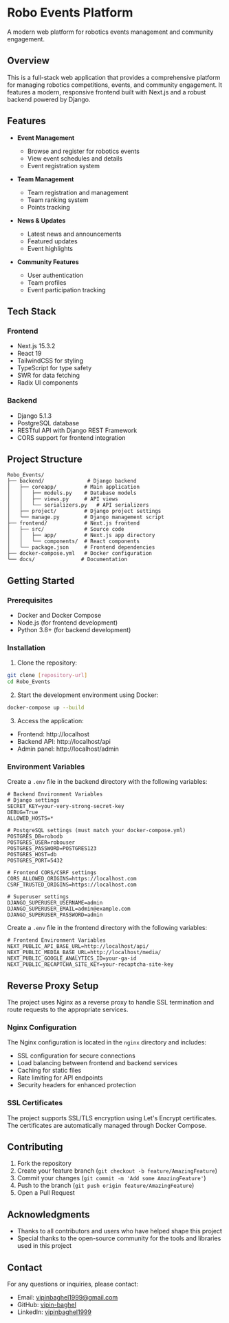 # Robo Events Platform

A modern web platform for robotics events management and community engagement.

## Overview

This is a full-stack web application that provides a comprehensive platform for managing robotics competitions, events, and community engagement. It features a modern, responsive frontend built with Next.js and a robust backend powered by Django.

## Features

- **Event Management**
  - Browse and register for robotics events
  - View event schedules and details
  - Event registration system

- **Team Management**
  - Team registration and management
  - Team ranking system
  - Points tracking

- **News & Updates**
  - Latest news and announcements
  - Featured updates
  - Event highlights

- **Community Features**
  - User authentication
  - Team profiles
  - Event participation tracking

## Tech Stack

### Frontend
- Next.js 15.3.2
- React 19
- TailwindCSS for styling
- TypeScript for type safety
- SWR for data fetching
- Radix UI components

### Backend
- Django 5.1.3
- PostgreSQL database
- RESTful API with Django REST Framework
- CORS support for frontend integration

## Project Structure

```
Robo_Events/
├── backend/              # Django backend
│   ├── coreapp/         # Main application
│   │   ├── models.py    # Database models
│   │   ├── views.py     # API views
│   │   └── serializers.py   # API serializers
│   ├── project/         # Django project settings
│   └── manage.py        # Django management script
├── frontend/            # Next.js frontend
│   ├── src/             # Source code
│   │   ├── app/         # Next.js app directory
│   │   └── components/  # React components
│   └── package.json     # Frontend dependencies
├── docker-compose.yml   # Docker configuration
└── docs/               # Documentation
```

## Getting Started

### Prerequisites

- Docker and Docker Compose
- Node.js (for frontend development)
- Python 3.8+ (for backend development)

### Installation

1. Clone the repository:
```bash
git clone [repository-url]
cd Robo_Events
```

2. Start the development environment using Docker:
```bash
docker-compose up --build
```

3. Access the application:
- Frontend: http://localhost
- Backend API: http://localhost/api
- Admin panel: http://localhost/admin

### Environment Variables

Create a `.env` file in the backend directory with the following variables:

```env
# Backend Environment Variables
# Django settings
SECRET_KEY=your-very-strong-secret-key
DEBUG=True
ALLOWED_HOSTS=*

# PostgreSQL settings (must match your docker-compose.yml)
POSTGRES_DB=robodb
POSTGRES_USER=robouser
POSTGRES_PASSWORD=POSTGRES123
POSTGRES_HOST=db
POSTGRES_PORT=5432

# Frontend CORS/CSRF settings
CORS_ALLOWED_ORIGINS=https://localhost.com
CSRF_TRUSTED_ORIGINS=https://localhost.com

# Superuser settings
DJANGO_SUPERUSER_USERNAME=admin
DJANGO_SUPERUSER_EMAIL=admin@example.com
DJANGO_SUPERUSER_PASSWORD=admin
```
Create a `.env` file in the frontend directory with the following variables:

```env
# Frontend Environment Variables
NEXT_PUBLIC_API_BASE_URL=http://localhost/api/
NEXT_PUBLIC_MEDIA_BASE_URL=http://localhost/media/
NEXT_PUBLIC_GOOGLE_ANALYTICS_ID=your-ga-id
NEXT_PUBLIC_RECAPTCHA_SITE_KEY=your-recaptcha-site-key
```


## Reverse Proxy Setup

The project uses Nginx as a reverse proxy to handle SSL termination and route requests to the appropriate services.

### Nginx Configuration

The Nginx configuration is located in the `nginx` directory and includes:

- SSL configuration for secure connections
- Load balancing between frontend and backend services
- Caching for static files
- Rate limiting for API endpoints
- Security headers for enhanced protection

### SSL Certificates

The project supports SSL/TLS encryption using Let's Encrypt certificates. The certificates are automatically managed through Docker Compose.

## Contributing

1. Fork the repository
2. Create your feature branch (`git checkout -b feature/AmazingFeature`)
3. Commit your changes (`git commit -m 'Add some AmazingFeature'`)
4. Push to the branch (`git push origin feature/AmazingFeature`)
5. Open a Pull Request


## Acknowledgments

- Thanks to all contributors and users who have helped shape this project
- Special thanks to the open-source community for the tools and libraries used in this project

## Contact

For any questions or inquiries, please contact:
- Email: [vipinbaghel1999@gmail.com](mailto:vipinbaghel1999@gmail.com)
- GitHub: [vipin-baghel](https://github.com/vipin-baghel)
- LinkedIn: [vipinbaghel1999](https://www.linkedin.com/in/vipinbaghel1999/)



